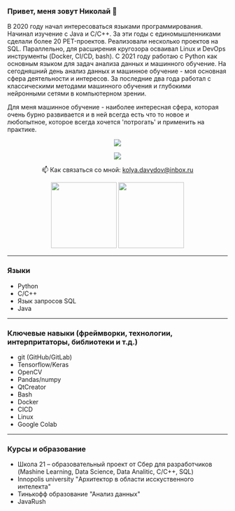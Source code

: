 ### Привет, меня зовут Николай 👋
В 2020 году начал интересоваться языками программирования. Начинал изучение с Java и С/C++. За эти годы с единомышленниками сделали более 20 PET-проектов. Реализовали несколько проектов на SQL. Параллельно, для расширения кругозора осваивал Linux и DevOps инструменты (Docker, CI/CD, bash). С 2021 году работаю с Python как основным языком для задач анализа данных и машинного обучение. На сегодняшний день анализ данных и машинное обучение - моя основная сфера деятельности и интересов. За последние два года работал с классическими методами машинного обучения и глубокими нейронными сетями в компьютерном зрении.

Для меня машинное обучение - наиболее интересная сфера, которая очень бурно развивается и в ней всегда есть что то новое и любопытное, которое всегда хочется 'потрогать' и применить на практике.
<div id="header" align="center">
  <img src="https://media.giphy.com/media/zOvBKUUEERdNm/giphy.gif"/>
</div>

<p align='center'>
   <a href="https://t.me/kolyadavydov">
       <img src="https://img.shields.io/badge/Telegram-2CA5E0?style=for-the-badge&logo=telegram&logoColor=white"/>
   </a>
<p align='center'>
   📫 Как связаться со мной: <a href='mailto:kolya.davydov@inbox.ru'>kolya.davydov@inbox.ru</a>
</p>

<p align='center'>
   <a href="https://github-readme-stats.vercel.app/api?username=KolyaDavydov&show_icons=true&count_private=true"><img
           height=150
           src="https://github-readme-stats.vercel.app/api?username=KolyaDavydov&show_icons=true&count_private=true"/></a>
   <a href="https://github.com/KolyaDavydov/github-readme-stats"><img height=150
                                                                  src="https://github-readme-stats.vercel.app/api/top-langs/?username=KolyaDavydov&layout=compact"/></a>
</p>

---

### Языки
*   Python
*   C/C++
*   Язык запросов SQL
*   Java

---

### Ключевые навыки (фреймворки, технологии, интерпритаторы, библиотеки и т.д.)
*   git (GitHub/GitLab)
*   Tensorflow/Keras
*   OpenCV
*   Pandas/numpy
*   QtCreator
*   Bash
*   Docker
*   CICD
*   Linux
*   Google Colab

---

### Курсы и образование
*   Школа 21 – образовательный проект от Сбер для разработчиков (Mashine Learning, Data Science, Data Analitic, C/C++, SQL)
*   Innopolis university "Архитектор в области исскуственного интелекта"
*   Тинькофф образование "Анализ данных"
*   JavaRush


<!--
**KolyaDavydov/KolyaDavydov** is a ✨ _special_ ✨ repository because its `README.md` (this file) appears on your GitHub profile.

Here are some ideas to get you started:

- 🔭 I’m currently working on ...
- 🌱 I’m currently learning ...
- 👯 I’m looking to collaborate on ...
- 🤔 I’m looking for help with ...
- 💬 Ask me about ...
- 📫 How to reach me: ...
- 😄 Pronouns: ...
- ⚡ Fun fact: ...
-->

